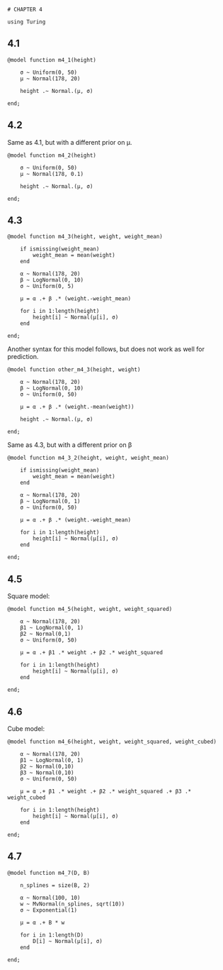 <!--This file was generated, do not modify it.-->
```julia:ex1
# CHAPTER 4

using Turing
```

 ## 4.1

```julia:ex2
@model function m4_1(height)

    σ ~ Uniform(0, 50)
    μ ~ Normal(178, 20)

    height .~ Normal.(μ, σ)

end;
```

 ## 4.2
Same as 4.1, but with a different prior on μ.

```julia:ex3
@model function m4_2(height)

    σ ~ Uniform(0, 50)
    μ ~ Normal(178, 0.1)

    height .~ Normal.(μ, σ)

end;
```

## 4.3

```julia:ex4
@model function m4_3(height, weight, weight_mean)

    if ismissing(weight_mean)
        weight_mean = mean(weight)
    end

    α ~ Normal(178, 20)
    β ~ LogNormal(0, 10)
    σ ~ Uniform(0, 5)

    μ = α .+ β .* (weight.-weight_mean)

    for i in 1:length(height)
        height[i] ~ Normal(μ[i], σ)
    end

end;
```

Another syntax for this model follows, but does not work as well for prediction.

```julia:ex5
@model function other_m4_3(height, weight)

    α ~ Normal(178, 20)
    β ~ LogNormal(0, 10)
    σ ~ Uniform(0, 50)

    μ = α .+ β .* (weight.-mean(weight))

    height .~ Normal.(μ, σ)

end;
```

Same as 4.3, but with a different prior on β

```julia:ex6
@model function m4_3_2(height, weight, weight_mean)

    if ismissing(weight_mean)
        weight_mean = mean(weight)
    end

    α ~ Normal(178, 20)
    β ~ LogNormal(0, 1)
    σ ~ Uniform(0, 50)

    μ = α .+ β .* (weight.-weight_mean)

    for i in 1:length(height)
        height[i] ~ Normal(μ[i], σ)
    end

end;
```

## 4.5

Square model:

```julia:ex7
@model function m4_5(height, weight, weight_squared)

    α ~ Normal(178, 20)
    β1 ~ LogNormal(0, 1)
    β2 ~ Normal(0,1)
    σ ~ Uniform(0, 50)

    μ = α .+ β1 .* weight .+ β2 .* weight_squared

    for i in 1:length(height)
        height[i] ~ Normal(μ[i], σ)
    end

end;
```

## 4.6

Cube model:

```julia:ex8
@model function m4_6(height, weight, weight_squared, weight_cubed)

    α ~ Normal(178, 20)
    β1 ~ LogNormal(0, 1)
    β2 ~ Normal(0,10)
    β3 ~ Normal(0,10)
    σ ~ Uniform(0, 50)

    μ = α .+ β1 .* weight .+ β2 .* weight_squared .+ β3 .* weight_cubed

    for i in 1:length(height)
        height[i] ~ Normal(μ[i], σ)
    end

end;
```

## 4.7

```julia:ex9
@model function m4_7(D, B)

    n_splines = size(B, 2)

    α ~ Normal(100, 10)
    w ~ MvNormal(n_splines, sqrt(10))
    σ ~ Exponential(1)

    μ = α .+ B * w

    for i in 1:length(D)
        D[i] ~ Normal(μ[i], σ)
    end

end;
```

